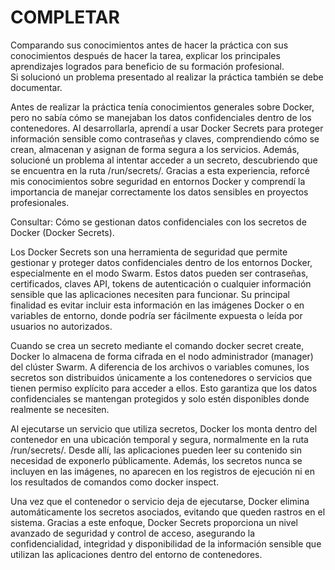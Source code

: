 # COMPLETAR  
Comparando sus conocimientos antes de hacer la práctica con sus conocimientos después de hacer la tarea, explicar los principales aprendizajes logrados para beneficio de su formación profesional.  
Si solucionó un problema presentado al realizar la práctica también se debe documentar.

Antes de realizar la práctica tenía conocimientos generales sobre Docker, pero no sabía cómo se manejaban los datos confidenciales dentro de los contenedores. Al desarrollarla, aprendí a usar Docker Secrets para proteger información sensible como contraseñas y claves, comprendiendo cómo se crean, almacenan y asignan de forma segura a los servicios. Además, solucioné un problema al intentar acceder a un secreto, descubriendo que se encuentra en la ruta /run/secrets/. Gracias a esta experiencia, reforcé mis conocimientos sobre seguridad en entornos Docker y comprendí la importancia de manejar correctamente los datos sensibles en proyectos profesionales.


Consultar: Cómo se gestionan datos confidenciales con los secretos de Docker (Docker Secrets).

Los Docker Secrets son una herramienta de seguridad que permite gestionar y proteger datos confidenciales dentro de los entornos Docker, especialmente en el modo Swarm. Estos datos pueden ser contraseñas, certificados, claves API, tokens de autenticación o cualquier información sensible que las aplicaciones necesiten para funcionar. Su principal finalidad es evitar incluir esta información en las imágenes Docker o en variables de entorno, donde podría ser fácilmente expuesta o leída por usuarios no autorizados.

Cuando se crea un secreto mediante el comando docker secret create, Docker lo almacena de forma cifrada en el nodo administrador (manager) del clúster Swarm. A diferencia de los archivos o variables comunes, los secretos son distribuidos únicamente a los contenedores o servicios que tienen permiso explícito para acceder a ellos. Esto garantiza que los datos confidenciales se mantengan protegidos y solo estén disponibles donde realmente se necesiten.

Al ejecutarse un servicio que utiliza secretos, Docker los monta dentro del contenedor en una ubicación temporal y segura, normalmente en la ruta /run/secrets/. Desde allí, las aplicaciones pueden leer su contenido sin necesidad de exponerlo públicamente. Además, los secretos nunca se incluyen en las imágenes, no aparecen en los registros de ejecución ni en los resultados de comandos como docker inspect.

Una vez que el contenedor o servicio deja de ejecutarse, Docker elimina automáticamente los secretos asociados, evitando que queden rastros en el sistema. Gracias a este enfoque, Docker Secrets proporciona un nivel avanzado de seguridad y control de acceso, asegurando la confidencialidad, integridad y disponibilidad de la información sensible que utilizan las aplicaciones dentro del entorno de contenedores.
